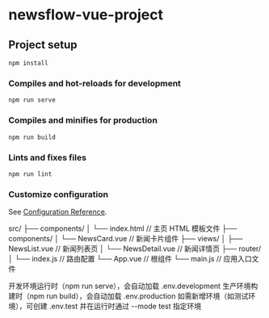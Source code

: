 # newsflow-vue-project

## Project setup
```
npm install
```

### Compiles and hot-reloads for development
```
npm run serve
```

### Compiles and minifies for production
```
npm run build
```

### Lints and fixes files
```
npm run lint
```

### Customize configuration
See [Configuration Reference](https://cli.vuejs.org/config/).

src/
├── components/
│   └── index.html  // 主页 HTML 模板文件
├── components/
│   └── NewsCard.vue  // 新闻卡片组件
├── views/
│   ├── NewsList.vue  // 新闻列表页
│   └── NewsDetail.vue  // 新闻详情页
├── router/
│   └── index.js  // 路由配置
└── App.vue  // 根组件
└── main.js  // 应用入口文件

开发环境运行时（npm run serve），会自动加载 .env.development
生产环境构建时（npm run build），会自动加载 .env.production
如需新增环境（如测试环境），可创建 .env.test 并在运行时通过 --mode test 指定环境